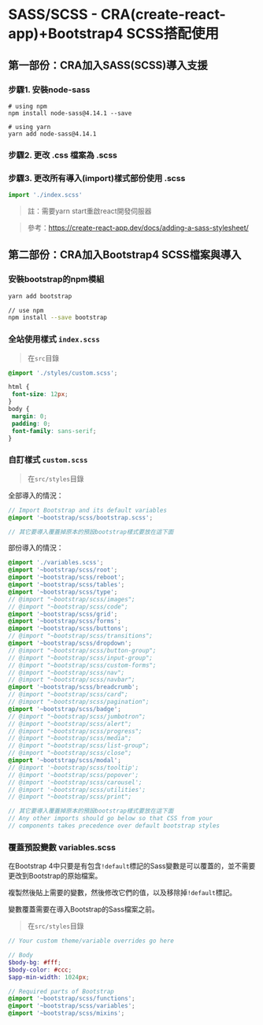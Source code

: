 # SASS/SCSS - CRA(create-react-app)+Bootstrap4 SCSS搭配使用

## 第一部份：CRA加入SASS(SCSS)導入支援

### 步驟1. 安裝node-sass
```
# using npm
npm install node-sass@4.14.1 --save

# using yarn
yarn add node-sass@4.14.1
```

### 步驟2. 更改 .css 檔案為 .scss

### 步驟3. 更改所有導入(import)樣式部份使用 .scss

```js
import './index.scss'
```

> 註：需要yarn start重啟react開發伺服器

> 參考：https://create-react-app.dev/docs/adding-a-sass-stylesheet/

## 第二部份：CRA加入Bootstrap4 SCSS檔案與導入

### 安裝bootstrap的npm模組

```sh
yarn add bootstrap

// use npm
npm install --save bootstrap
```

### 全站使用樣式 `index.scss`

> 在`src`目錄

```scss
@import './styles/custom.scss';

html {
 font-size: 12px;
}
body {
 margin: 0;
 padding: 0;
 font-family: sans-serif;
}
```

### 自訂樣式 `custom.scss`

> 在`src/styles`目錄

全部導入的情況：

```scss
// Import Bootstrap and its default variables
@import '~bootstrap/scss/bootstrap.scss';

// 其它要導入覆蓋掉原本的預設bootstrap樣式要放在這下面
```

部份導入的情況：

```scss
@import './variables.scss';
@import '~bootstrap/scss/root';
@import '~bootstrap/scss/reboot';
@import '~bootstrap/scss/tables';
@import '~bootstrap/scss/type';
// @import "~bootstrap/scss/images";
// @import "~bootstrap/scss/code";
@import '~bootstrap/scss/grid';
@import '~bootstrap/scss/forms';
@import '~bootstrap/scss/buttons';
// @import "~bootstrap/scss/transitions";
@import '~bootstrap/scss/dropdown';
// @import "~bootstrap/scss/button-group";
// @import "~bootstrap/scss/input-group";
// @import "~bootstrap/scss/custom-forms";
// @import "~bootstrap/scss/nav";
// @import "~bootstrap/scss/navbar";
@import '~bootstrap/scss/breadcrumb';
// @import "~bootstrap/scss/card";
// @import "~bootstrap/scss/pagination";
@import '~bootstrap/scss/badge';
// @import "~bootstrap/scss/jumbotron";
// @import "~bootstrap/scss/alert";
// @import "~bootstrap/scss/progress";
// @import "~bootstrap/scss/media";
// @import "~bootstrap/scss/list-group";
// @import "~bootstrap/scss/close";
@import '~bootstrap/scss/modal';
// @import '~bootstrap/scss/tooltip';
// @import '~bootstrap/scss/popover';
// @import '~bootstrap/scss/carousel';
// @import '~bootstrap/scss/utilities';
// @import "~bootstrap/scss/print";

// 其它要導入覆蓋掉原本的預設bootstrap樣式要放在這下面
// Any other imports should go below so that CSS from your 
// components takes precedence over default bootstrap styles
```

### 覆蓋預設變數 variables.scss

在Bootstrap 4中只要是有包含`!default`標記的Sass變數是可以覆蓋的，並不需要更改到Bootstrap的原始檔案。

複製然後貼上需要的變數，然後修改它們的值，以及移除掉`!default`標記。

變數覆蓋需要在導入Bootstrap的Sass檔案之前。

> 在`src/styles`目錄

```scss
// Your custom theme/variable overrides go here

// Body
$body-bg: #fff;
$body-color: #ccc;
$app-min-width: 1024px;

// Required parts of Bootstrap
@import '~bootstrap/scss/functions';
@import '~bootstrap/scss/variables';
@import '~bootstrap/scss/mixins';
```
